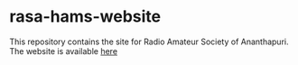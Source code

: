 # rasa-hams-website
This repository contains the site for Radio Amateur Society of Ananthapuri. The website is available [here](http://rasahams.in)
